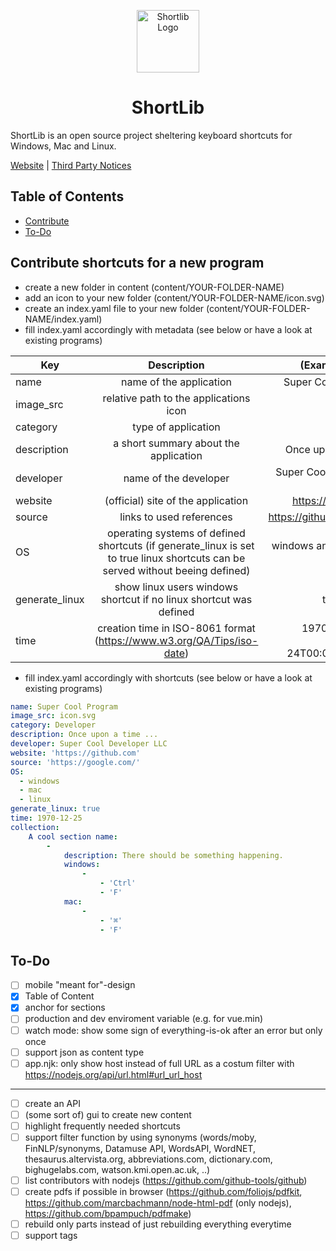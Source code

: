 <p align="center">
    <a href="https://www.shortlib.com"target="_blank">
        <img width="100" src="https://www.shortlib.com/static/logo/logo.svg" alt="Shortlib Logo">
    </a>
</p>

<h1 align="center">ShortLib</h1>

ShortLib is an open source project sheltering keyboard shortcuts for Windows, Mac and Linux. 

[Website](https://www.shortlib.com) |
[Third Party Notices](ThirdPartyNotices.txt) 

## Table of Contents

* [Contribute](#contribute)
* [To-Do](#to-do)

## Contribute shortcuts for a new program

- create a new folder in content (content/YOUR-FOLDER-NAME)
- add an icon to your new folder (content/YOUR-FOLDER-NAME/icon.svg)
- create an index.yaml file to your new folder (content/YOUR-FOLDER-NAME/index.yaml)
- fill index.yaml accordingly with metadata (see below or have a look at existing programs)

| Key            | Description                                     | (Example) value                        | 
| -------------- |:-----------------------------------------------:| --------------------------------------:|
| name           | name of the application                         | Super Cool Program                     |
| image_src      | relative path to the applications icon          | icon.svg                               |
| category       | type of application                             | Developer                              |
| description    | a short summary about the application           | Once upon a time ...                   |
| developer      | name of the developer                           | Super Cool Developer LLC               | 
| website        | (official) site of the application              | https://github.com                     |
| source         | links to used references                        | https://github.com/fr0tt               |
| OS             | operating systems of defined shortcuts (if generate_linux is set to true linux shortcuts can be served without beeing defined)                                            | windows and linux and mac              |
| generate_linux | show linux users windows shortcut if no linux shortcut was defined                                                                                                               | true or false                          |
| time           | creation time in ISO-8061 format (https://www.w3.org/QA/Tips/iso-date)             | 1970-12-25 or 1970-12-24T00:00:00.000Z |

- fill index.yaml accordingly with shortcuts (see below or have a look at existing programs)

```yaml
name: Super Cool Program
image_src: icon.svg
category: Developer
description: Once upon a time ...
developer: Super Cool Developer LLC
website: 'https://github.com'
source: 'https://google.com/'
OS:
  - windows
  - mac
  - linux
generate_linux: true
time: 1970-12-25
collection: 
    A cool section name:
        - 
            description: There should be something happening.
            windows:
                - 
                    - 'Ctrl'
                    - 'F'
            mac:
                - 
                    - '⌘'
                    - 'F'
```

## To-Do

- [ ] mobile "meant for"-design
- [x] Table of Content
- [x] anchor for sections
- [ ] production and dev enviroment variable (e.g. for vue.min)
- [ ] watch mode: show some sign of everything-is-ok after an error but only once
- [ ] support json as content type
- [ ] app.njk: only show host instead of full URL as a costum filter with https://nodejs.org/api/url.html#url_url_host

---

- [ ] create an API
- [ ] (some sort of) gui to create new content
- [ ] highlight frequently needed shortcuts
- [ ] support filter function by using synonyms (words/moby, FinNLP/synonyms, Datamuse API, WordsAPI, WordNET, thesaurus.altervista.org, abbreviations.com, dictionary.com, bighugelabs.com, watson.kmi.open.ac.uk, ..)
- [ ] list contributors with nodejs (https://github.com/github-tools/github)
- [ ] create pdfs if possible in browser (https://github.com/foliojs/pdfkit, https://github.com/marcbachmann/node-html-pdf (only nodejs), https://github.com/bpampuch/pdfmake)
- [ ] rebuild only parts instead of just rebuilding everything everytime
- [ ] support tags
